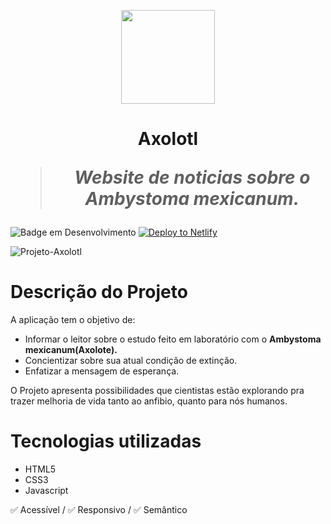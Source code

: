 <p align="center">
<img src="https://github.com/PericlesDev/Axolotl/assets/91090285/532b0959-2c74-4f16-b847-5a44e0d331fa" width="150px"/>
</p>

<h1 align="center">Axolotl

>  *Website de noticias sobre o Ambystoma mexicanum.*

</h1>

![Badge em Desenvolvimento](http://img.shields.io/static/v1?label=STATUS&message=EM%20DESENVOLVIMENTO&color=GREEN&style=for-the-badge)
<a href="https://axolotl-website.netlify.app/"><img src="https://www.netlify.com/img/deploy/button.svg" alt="Deploy to Netlify"></a>

![Projeto-Axolotl](https://github.com/PericlesDev/Axolotl/assets/91090285/5dc9b459-7f48-4a62-bc85-eaa842f324ce)

# Descrição do Projeto
<p>A aplicação tem o objetivo de:
  
- Informar o leitor sobre o estudo feito em laboratório com o <strong>Ambystoma mexicanum(Axolote).</strong>
- Concientizar sobre sua atual condição de extinção. 
- Enfatizar a mensagem de esperança.

  
O Projeto apresenta possibilidades que cientistas estão explorando pra trazer melhoria de vida tanto ao anfibio, quanto para nós humanos.
</p>

# Tecnologias utilizadas
- HTML5<br> 
- CSS3<br>
- Javascript
  
✅ Acessível / ✅ Responsivo / ✅ Semântico

